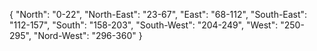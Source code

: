 {
"North": "0-22",
"North-East": "23-67",
"East": "68-112",
"South-East": "112-157",
"South": "158-203",
"South-West": "204-249",
"West": "250-295",
"Nord-West": "296-360"
}